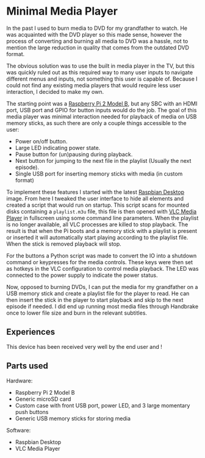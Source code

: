 # Minimal Media Player
In the past I used to burn media to DVD for my grandfather to watch. He was acquainted with the DVD player so this made sense, however the process of converting and burning all media to DVD was a hassle, not to mention the large reduction in quality that comes from the outdated DVD format.

The obvious solution was to use the built in media player in the TV, but this was quickly ruled out as this required way to many user inputs to navigate different menus and inputs, not something this user is capable of. Because I could not find any existing media players that would require less user interaction, I decided to make my own.

The starting point was a [Raspberry Pi 2 Model B](https://www.raspberrypi.org/products/raspberry-pi-2-model-b/), but any SBC with an HDMI port, USB port and GPIO for button inputs would do the job. The goal of this media player was minimal interaction needed for playback of media on USB memory sticks, as such there are only a couple things accessible to the user:
* Power on/off button.
* Large LED indicating power state.
* Pause button for (un)pausing during playback.
* Next button for jumping to the next file in the playlist (Usually the next episode).
* Single USB port for inserting memory sticks with media (in custom format)

To implement these features I started with the latest [Raspbian Desktop](https://www.raspberrypi.org/downloads/raspbian/) image. From here I tweaked the user interface to hide all elements and created a script that would run on startup. This script scans for mounted disks containing a `playlist.m3u` file, this file is then opened with [VLC Media Player](https://www.videolan.org/) in fullscreen using some command line parameters. When the playlist is no longer available, all VLC processes are killed to stop playback. The result is that when the Pi boots and a memory stick with a playlist is present or inserted it will automatically start playing according to the playlist file. When the stick is removed playback will stop.

For the buttons a Python script was made to convert the IO into a shutdown command or keypresses for the media controls. These keys were then set as hotkeys in the VLC configuration to control media playback. The LED was connected to the power supply to indicate the power status.

Now, opposed to burning DVDs, I can put the media for my grandfather on a USB memory stick and create a playlist file for the player to read. He can then insert the stick in the player to start playback and skip to the next episode if needed. I did end up running most media files through Handbrake once to lower file size and burn in the relevant subtitles.

## Experiences
This device has been received very well by the end user and !

## Parts used
Hardware:
* Raspberry Pi 2 Model B
* Generic microSD card
* Custom case with front USB port, power LED, and 3 large momentary push buttons
* Generic USB memory sticks for storing media

Software:
* Raspbian Desktop
* VLC Media Player
